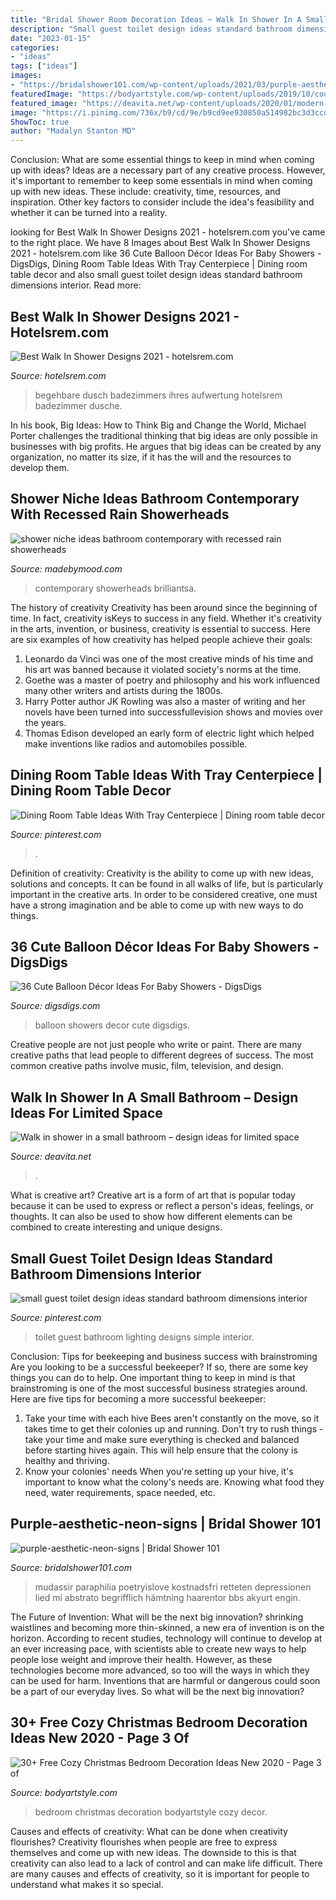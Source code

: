 ```yaml
---
title: "Bridal Shower Room Decoration Ideas ~ Walk In Shower In A Small Bathroom – Design Ideas For Limited Space"
description: "Small guest toilet design ideas standard bathroom dimensions interior"
date: "2023-01-15"
categories:
- "ideas"
tags: ["ideas"]
images:
- "https://bridalshower101.com/wp-content/uploads/2021/03/purple-aesthetic-neons-signs-1152x1536.jpg"
featuredImage: "https://bodyartstyle.com/wp-content/uploads/2019/10/country.at_heart_46848669_538054626662968_7342301985661755595_n.jpg"
featured_image: "https://deavita.net/wp-content/uploads/2020/01/modern-bathroom-design-ideas-for-limited-space.jpg"
image: "https://i.pinimg.com/736x/b9/cd/9e/b9cd9ee930850a514982bc3d3ccd1b8c.jpg"
ShowToc: true
author: "Madalyn Stanton MD"
---
```



Conclusion: What are some essential things to keep in mind when coming up with ideas?
Ideas are a necessary part of any creative process. However, it's important to remember to keep some essentials in mind when coming up with new ideas. These include: creativity, time, resources, and inspiration. Other key factors to consider include the idea's feasibility and whether it can be turned into a reality.

	

		
looking for Best Walk In Shower Designs 2021 - hotelsrem.com you've came to the right place. We have 8 Images about Best Walk In Shower Designs 2021 - hotelsrem.com like 36 Cute Balloon Décor Ideas For Baby Showers - DigsDigs, Dining Room Table Ideas With Tray Centerpiece | Dining room table decor and also small guest toilet design ideas standard bathroom dimensions interior. Read more:
		
    
## Best Walk In Shower Designs 2021 - Hotelsrem.com

<img loading=lazy src="https://hotelsrem.com/wp-content/uploads/2020/04/best-walk-in-shower-designs-lovely-10-walk-in-shower-designs-to-upgrade-your-bathroom-of-best-walk-in-shower-designs.jpg" onerror="this.onerror=null;this.src='https://tse2.mm.bing.net/th?id=OIP.037vBgS7LeAefqJm3DiORwHaLH&amp;pid=15.1';" alt="Best Walk In Shower Designs 2021 - hotelsrem.com">

_Source: hotelsrem.com_

>begehbare dusch badezimmers ihres aufwertung hotelsrem badezimmer dusche. 

	

In his book, Big Ideas: How to Think Big and Change the World, Michael Porter challenges the traditional thinking that big ideas are only possible in businesses with big profits. He argues that big ideas can be created by any organization, no matter its size, if it has the will and the resources to develop them.

    
## Shower Niche Ideas Bathroom Contemporary With Recessed Rain Showerheads

<img loading=lazy src="https://madebymood.com/wp-content/uploads/2017/05/shower-niche-ideas-bathroom-contemporary-with-textured-tile-door-recessed-medicine-cabinets.jpg" onerror="this.onerror=null;this.src='https://tse1.mm.bing.net/th?id=OIP.alP5eStH2c3VwizRrYiJrAHaLE&amp;pid=15.1';" alt="shower niche ideas bathroom contemporary with recessed rain showerheads">

_Source: madebymood.com_

>contemporary showerheads brilliantsa. 

	

The history of creativity
Creativity has been around since the beginning of time. In fact, creativity isKeys to success in any field. Whether it's creativity in the arts, invention, or business, creativity is essential to success. Here are six examples of how creativity has helped people achieve their goals: 
1. Leonardo da Vinci was one of the most creative minds of his time and his art was banned because it violated society's norms at the time. 
2. Goethe was a master of poetry and philosophy and his work influenced many other writers and artists during the 1800s. 
3. Harry Potter author JK Rowling was also a master of writing and her novels have been turned into successfullevision shows and movies over the years. 
4. Thomas Edison developed an early form of electric light which helped make inventions like radios and automobiles possible. 

    
## Dining Room Table Ideas With Tray Centerpiece | Dining Room Table Decor

<img loading=lazy src="https://i.pinimg.com/736x/ed/cf/8d/edcf8d2fb9bf9cf357adf46ffe76ff85.jpg" onerror="this.onerror=null;this.src='https://tse1.mm.bing.net/th?id=OIP.CMcTPkc9rzhVqy8tGWGyWwHaLE&amp;pid=15.1';" alt="Dining Room Table Ideas With Tray Centerpiece | Dining room table decor">

_Source: pinterest.com_

>. 

	

Definition of creativity:
Creativity is the ability to come up with new ideas, solutions and concepts. It can be found in all walks of life, but is particularly important in the creative arts. In order to be considered creative, one must have a strong imagination and be able to come up with new ways to do things.

    
## 36 Cute Balloon Décor Ideas For Baby Showers - DigsDigs

<img loading=lazy src="https://www.digsdigs.com/photos/cute-balloon-decor-ideas-for-baby-showers-6.jpg" onerror="this.onerror=null;this.src='https://tse4.mm.bing.net/th?id=OIP.v0Q8A1_6gtBRjvo55S5mEgHaJ3&amp;pid=15.1';" alt="36 Cute Balloon Décor Ideas For Baby Showers - DigsDigs">

_Source: digsdigs.com_

>balloon showers decor cute digsdigs. 

	

Creative people are not just people who write or paint. There are many creative paths that lead people to different degrees of success. The most common creative paths involve music, film, television, and design.

    
## Walk In Shower In A Small Bathroom – Design Ideas For Limited Space

<img loading=lazy src="https://deavita.net/wp-content/uploads/2020/01/modern-bathroom-design-ideas-for-limited-space.jpg" onerror="this.onerror=null;this.src='https://tse2.mm.bing.net/th?id=OIP.fxRA3xXrb--ZRipGp0O3dAHaHZ&amp;pid=15.1';" alt="Walk in shower in a small bathroom – design ideas for limited space">

_Source: deavita.net_

>. 

	

What is creative art?
Creative art is a form of art that is popular today because it can be used to express or reflect a person's ideas, feelings, or thoughts. It can also be used to show how different elements can be combined to create interesting and unique designs.

    
## Small Guest Toilet Design Ideas Standard Bathroom Dimensions Interior

<img loading=lazy src="https://i.pinimg.com/736x/b9/cd/9e/b9cd9ee930850a514982bc3d3ccd1b8c.jpg" onerror="this.onerror=null;this.src='https://tse2.mm.bing.net/th?id=OIP.i9q-7TZXGoCeUPUWB6nrAAHaLH&amp;pid=15.1';" alt="small guest toilet design ideas standard bathroom dimensions interior">

_Source: pinterest.com_

>toilet guest bathroom lighting designs simple interior. 

	

Conclusion: Tips for beekeeping and business success with brainstroming
Are you looking to be a successful beekeeper? If so, there are some key things you can do to help. One important thing to keep in mind is that brainstroming is one of the most successful business strategies around. Here are five tips for becoming a more successful beekeeper:

1. Take your time with each hive
Bees aren't constantly on the move, so it takes time to get their colonies up and running. Don't try to rush things - take your time and make sure everything is checked and balanced before starting hives again. This will help ensure that the colony is healthy and thriving.
2. Know your colonies' needs
When you're setting up your hive, it's important to know what the colony's needs are. Knowing what food they need, water requirements, space needed, etc.

    
## Purple-aesthetic-neon-signs | Bridal Shower 101

<img loading=lazy src="https://bridalshower101.com/wp-content/uploads/2021/03/purple-aesthetic-neons-signs-1152x1536.jpg" onerror="this.onerror=null;this.src='https://tse3.mm.bing.net/th?id=OIP.-Fqi8OdcSoL-MqDMrhR2RQHaJ4&amp;pid=15.1';" alt="purple-aesthetic-neon-signs | Bridal Shower 101">

_Source: bridalshower101.com_

>mudassir paraphilia poetryislove kostnadsfri retteten depressionen lied mí abstrato begrifflich hämtning haarentor bbs akyurt engin. 

	

The Future of Invention: What will be the next big innovation?
shrinking waistlines and becoming more thin-skinned, a new era of invention is on the horizon. According to recent studies, technology will continue to develop at an ever increasing pace, with scientists able to create new ways to help people lose weight and improve their health. 
However, as these technologies become more advanced, so too will the ways in which they can be used for harm. Inventions that are harmful or dangerous could soon be a part of our everyday lives. So what will be the next big innovation?

    
## 30+ Free Cozy Christmas Bedroom Decoration Ideas New 2020 - Page 3 Of

<img loading=lazy src="https://bodyartstyle.com/wp-content/uploads/2019/10/country.at_heart_46848669_538054626662968_7342301985661755595_n.jpg" onerror="this.onerror=null;this.src='https://tse2.mm.bing.net/th?id=OIP.bMxUqYz2YTpeyjijQMhcWQHaLJ&amp;pid=15.1';" alt="30+ Free Cozy Christmas Bedroom Decoration Ideas New 2020 - Page 3 of">

_Source: bodyartstyle.com_

>bedroom christmas decoration bodyartstyle cozy decor. 

	

Causes and effects of creativity: What can be done when creativity flourishes?
Creativity flourishes when people are free to express themselves and come up with new ideas. The downside to this is that creativity can also lead to a lack of control and can make life difficult. There are many causes and effects of creativity, so it is important for people to understand what makes it so special.

